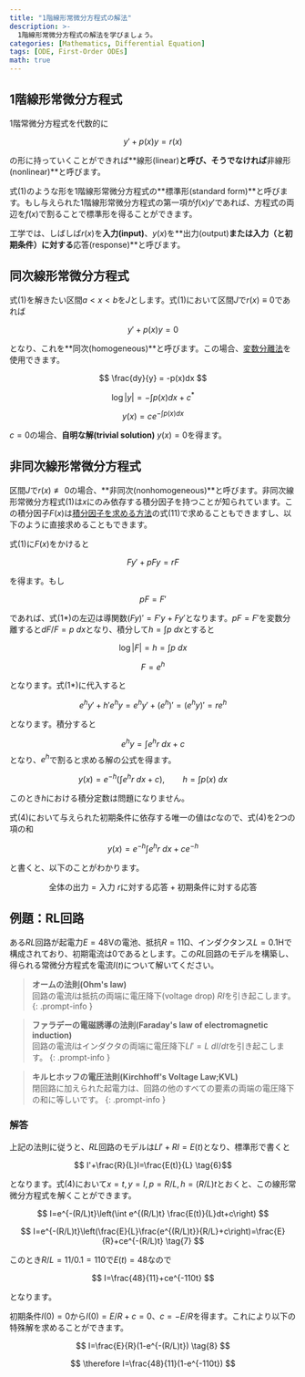 ```yaml
---
title: "1階線形常微分方程式の解法"
description: >-
  1階線形常微分方程式の解法を学びましょう。
categories: [Mathematics, Differential Equation]
tags: [ODE, First-Order ODEs]
math: true
---
```


## 1階線形常微分方程式
1階常微分方程式を代数的に

$$ y'+p(x)y=r(x) \tag{1} $$

の形に持っていくことができれば**線形(linear)**と呼び、そうでなければ**非線形(nonlinear)**と呼びます。

式(1)のような形を1階線形常微分方程式の**標準形(standard form)**と呼びます。もし与えられた1階線形常微分方程式の第一項が$f(x)y'$であれば、方程式の両辺を$f(x)$で割ることで標準形を得ることができます。

工学では、しばしば$r(x)$を**入力(input)**、$y(x)$を**出力(output)**または入力（と初期条件）に対する**応答(response)**と呼びます。

## 同次線形常微分方程式
式(1)を解きたい区間$a<x<b$を$J$とします。式(1)において区間$J$で$r(x)\equiv 0$であれば

$$ y'+p(x)y=0 \tag{2}$$

となり、これを**同次(homogeneous)**と呼びます。この場合、[変数分離法](/posts/Separation-of-Variables/)を使用できます。

$$ \frac{dy}{y} = -p(x)dx $$

$$ \log |y| = -\int p(x)dx + c^* $$

$$ y(x) = ce^{-\int p(x)dx} \tag{3}$$

$c=0$の場合、**自明な解(trivial solution)** $y(x)=0$を得ます。

## 非同次線形常微分方程式
区間$J$で$r(x)\not\equiv 0$の場合、**非同次(nonhomogeneous)**と呼びます。非同次線形常微分方程式(1)は$x$にのみ依存する積分因子を持つことが知られています。この積分因子$F(x)$は[積分因子を求める方法](/posts/Exact-Differential-Equation-and-Integrating-Factor/#積分因子を求める方法)の式(11)で求めることもできますし、以下のように直接求めることもできます。

式(1)に$F(x)$をかけると

$$ Fy'+pFy=rF \tag{1*} $$

を得ます。もし

$$ pF=F' $$

であれば、式(1*)の左辺は導関数$(Fy)'=F'y+Fy'$となります。$pF=F'$を変数分離すると$dF/F=p\ dx$となり、積分して$h=\int p\ dx$とすると

$$ \log |F|=h=\int p\ dx $$

$$ F = e^h $$

となります。式(1*)に代入すると

$$ e^hy'+h'e^hy=e^hy'+(e^h)'=(e^hy)'=re^h $$

となります。積分すると

$$ e^hy=\int e^hr\ dx + c $$
となり、$e^h$で割ると求める解の公式を得ます。

$$ y(x)=e^{-h}\left(\int e^hr\ dx + c\right),\qquad h=\int p(x)\ dx \tag{4} $$

このとき$h$における積分定数は問題になりません。

式(4)において与えられた初期条件に依存する唯一の値は$c$なので、式(4)を2つの項の和

$$ y(x)=e^{-h}\int e^hr\ dx + ce^{-h} \tag{4*} $$

と書くと、以下のことがわかります。

$$ \text{全体の出力}=\text{入力 }r\text{に対する応答}+\text{初期条件に対する応答} \tag{5} $$

## 例題：RL回路
ある$RL$回路が起電力$E=48\textrm{V}$の電池、抵抗$R=11\mathrm{\Omega}$、インダクタンス$L=0.1\text{H}$で構成されており、初期電流は0であるとします。この$RL$回路のモデルを構築し、得られる常微分方程式を電流$I(t)$について解いてください。
> **オームの法則(Ohm's law)**  
> 回路の電流$I$は抵抗の両端に電圧降下(voltage drop) $RI$を引き起こします。
{: .prompt-info }

> **ファラデーの電磁誘導の法則(Faraday's law of electromagnetic induction)**  
> 回路の電流$I$はインダクタの両端に電圧降下$LI'=L\ dI/dt$を引き起こします。
{: .prompt-info }

> **キルヒホッフの電圧法則(Kirchhoff's Voltage Law;KVL)**  
> 閉回路に加えられた起電力は、回路の他のすべての要素の両端の電圧降下の和に等しいです。
{: .prompt-info }

### 解答
上記の法則に従うと、$RL$回路のモデルは$LI'+RI=E(t)$となり、標準形で書くと

$$ I'+\frac{R}{L}I=\frac{E(t)}{L} \tag{6}$$

となります。式(4)において$x=t, y=I, p=R/L, h=(R/L)t$とおくと、この線形常微分方程式を解くことができます。

$$ I=e^{-(R/L)t}\left(\int e^{(R/L)t} \frac{E(t)}{L}dt+c\right) $$

$$ I=e^{-(R/L)t}\left(\frac{E}{L}\frac{e^{(R/L)t}}{R/L}+c\right)=\frac{E}{R}+ce^{-(R/L)t} \tag{7} $$

このとき$R/L=11/0.1=110$で$E(t)=48$なので

$$ I=\frac{48}{11}+ce^{-110t} $$

となります。

初期条件$I(0)=0$から$I(0)=E/R+c=0$、$c=-E/R$を得ます。これにより以下の特殊解を求めることができます。

$$ I=\frac{E}{R}(1-e^{-(R/L)t}) \tag{8} $$

$$ \therefore I=\frac{48}{11}(1-e^{-110t}) $$